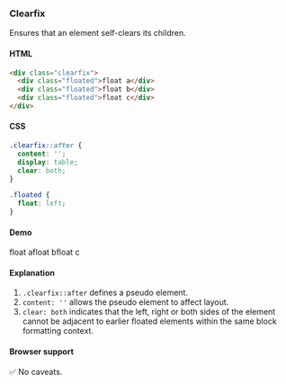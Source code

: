 ### Clearfix

Ensures that an element self-clears its children.

#### HTML

```html
<div class="clearfix">
  <div class="floated">float a</div>
  <div class="floated">float b</div>
  <div class="floated">float c</div>
</div>
```

#### CSS

```css
.clearfix::after {
  content: '';
  display: table;
  clear: both;
}

.floated {
  float: left;
}
```

#### Demo

<div class="snippet-demo">
  <div class="snippet-demo__clearfix">
    <div class="snippet-demo__floated">float a</div>
    <div class="snippet-demo__floated">float b</div>
    <div class="snippet-demo__floated">float c</div>
  </div>
</div>

<style>
.snippet-demo__clearfix::after {
  content: '';
  display: table;
  clear: both;
}

.snippet-demo__floated {
  float: left;
}
</style>

#### Explanation

1. `.clearfix::after` defines a pseudo element.
2. `content: ''` allows the pseudo element to affect layout.
3. `clear: both` indicates that the left, right or both sides of the element cannot be adjacent
to earlier floated elements within the same block formatting context.

#### Browser support

<span class="snippet__support-note">✅ No caveats.</span>
